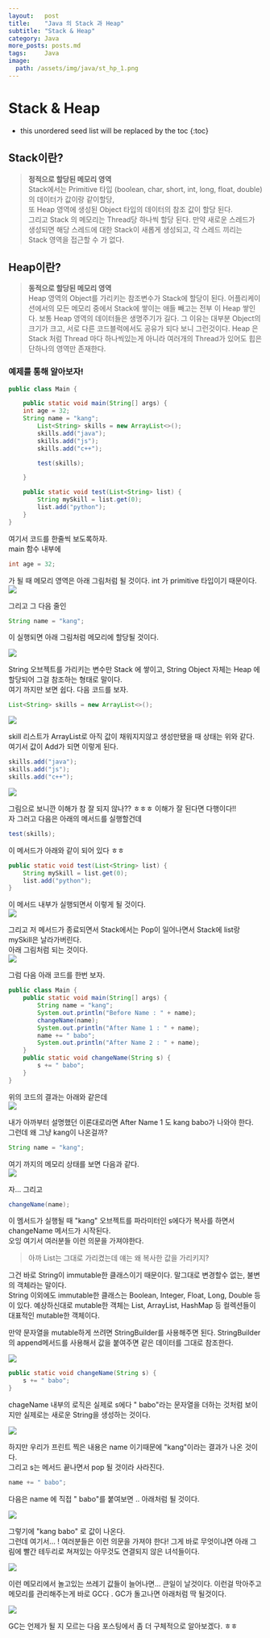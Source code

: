 ```yaml
---
layout:   post
title:    "Java 의 Stack 과 Heap"
subtitle: "Stack & Heap"
category: Java
more_posts: posts.md
tags:     Java
image:
  path: /assets/img/java/st_hp_1.png
---
```

# Stack & Heap

<!--more-->
<!-- Table of contents -->
* this unordered seed list will be replaced by the toc
{:toc}

<!-- text -->

## Stack이란?
> **정적으로 할당된 메모리 영역**  
Stack에서는 Primitive 타입 (boolean, char, short, int, long, float, double) 의 데이터가 값이랑 같이할당,  
또 Heap 영역에 생성된 Object 타입의 데이터의 참조 값이 할당 된다.  
그리고 Stack 의 메모리는 Thread당 하나씩 할당 된다. 만약 새로운 스레드가 생성되면 해당 스레드에 대한 Stack이 새롭게 생성되고, 각 스레드 끼리는 Stack 영역을 접근할 수 가 없다.

## Heap이란?
> **동적으로 할당된 메모리 영역**  
Heap 영역의 Object를 가리키는 참조변수가 Stack에 할당이 된다. 어플리케이션에서의 모든 메모리 중에서 Stack에 쌓이는 애들 빼고는 전부 이 Heap 쌓인다. 보통 Heap 영역의 데이터들은 생명주기가 길다. 그 이유는 대부분 Object의 크기가 크고, 서로 다른 코드블럭에서도 공유가 되다 보니 그런것이다. Heap 은 Stack 처럼 Thread 마다 하나씩있는게 아니라 여러개의 Thread가 있어도 힙은 단하나의 영역만 존재한다. 


### 예제를 통해 알아보자!
``` java
public class Main {

    public static void main(String[] args) {
	int age = 32;
	String name = "kang";
        List<String> skills = new ArrayList<>();
        skills.add("java");
        skills.add("js");
        skills.add("c++");

        test(skills);

    }

    public static void test(List<String> list) {
        String mySkill = list.get(0);
        list.add("python");
    }
}
```

여기서 코드를 한줄씩 보도록하자.  
main 함수 내부에  
``` java
int age = 32;
```

가 될 때 메모리 영역은 아래 그림처럼 될 것이다. int 가 primitive 타입이기 때문이다.
![](/assets/img/java/st_hp_1.png)

그리고 그 다음 줄인  

``` java
String name = "kang";
```

이 실행되면 아래 그림처럼 메모리에 할당될 것이다.  

![](/assets/img/java/st_hp_2.png)

String 오브젝트를 가리키는 변수만 Stack 에 쌓이고, String Object 자체는 Heap 에 할당되어 그걸 참조하는 형태로 말이다.  
여기 까지만 보면 쉽다. 다음 코드를 보자.  

``` java
List<String> skills = new ArrayList<>();
```

![](/assets/img/java/st_hp_3.png)

skill 리스트가 ArrayList로 아직 값이 채워지지않고 생성만됐을 때 상태는 위와 같다.  
여기서 값이 Add가 되면 이렇게 된다.  

``` java
skills.add("java");
skills.add("js");
skills.add("c++");
```

![](/assets/img/java/st_hp_4.png)

그림으로 보니깐 이해가 참 잘 되지 않나?? ㅎㅎㅎ 이해가 잘 된다면 다행이다!!  
자 그러고 다음은 아래의 메서드를 실행할건데  

``` java
test(skills);
```

이 메서드가 아래와 같이 되어 있다 ㅎㅎ  

``` java
public static void test(List<String> list) {
	String mySkill = list.get(0);
	list.add("python");
}
```

이 메서드 내부가 실행되면서 이렇게 될 것이다.  
![](/assets/img/java/st_hp_5.png)

  
그리고 저 메서드가 종료되면서 Stack에서는 Pop이 일어나면서 Stack에 list랑 mySkill은 날라가버린다.  
아래 그림처럼 되는 것이다.  
![](/assets/img/java/st_hp_6.png)


그럼 다음 아래 코드를 한번 보자.  
``` java
public class Main {
    public static void main(String[] args) {
        String name = "kang";
        System.out.println("Before Name : " + name);
        changeName(name);
        System.out.println("After Name 1 : " + name);
        name += " babo";
        System.out.println("After Name 2 : " + name);
    }
    public static void changeName(String s) {
        s += " babo";
    }
}
```

위의 코드의 결과는 아래와 같은데  
![](/assets/img/java/st_hp_7.png)

내가 아까부터 설명했던 이론대로라면 After Name 1 도 kang babo가 나와야 한다.  
그런데 왜 그냥 kang이 나온걸까?  
``` java
String name = "kang";
```
여기 까지의 메모리 상태를 보면 다음과 같다.  
![](/assets/img/java/st_hp_8.png)

자... 그리고  

``` java
changeName(name);
```

이 멤서드가 실행될 때 "kang" 오브젝트를 파라미터인 s에다가 복사를 하면서 changeName 메서드가 시작된다.  
오잉 여기서 여러분들 이런 의문을 가져야한다.  

> 아까 List는 그대로 가리켰는데 얘는 왜 복사한 값을 가리키지?  

그건 바로 String이 immutable한 클래스이기 때문이다. 말그대로 변경할수 없는, 불변의 객체라는 말이다.  
String 이외에도 immutable한 클래스는 Boolean, Integer, Float, Long, Double 등이 있다. 예상하신대로 mutable한 객체는 List, ArrayList, HashMap 등 컬렉션들이 대표적인 mutable한 객체이다.  
  
만약 문자열을 mutable하게 쓰려면 StringBuilder를 사용해주면 된다. StringBuilder의 append메서드를 사용해서 값을 붙여주면 같은 데이터를 그대로 참조한다.  

![](/assets/img/java/st_hp_9.png)

``` java
public static void changeName(String s) {
	s += " babo";
}
```

chageName 내부의 로직은 실제로 s에다 " babo"라는 문자열을 더하는 것처럼 보이지만 실제로는 새로운 String을 생성하는 것이다.  

![](/assets/img/java/st_hp_10.png)

하지만 우리가 프린트 찍은 내용은 name 이기때문에 "kang"이라는 결과가 나온 것이다.  
그리고 s는 메서드 끝나면서 pop 될 것이라 사라진다.  

``` java
name += " babo";
```

다음은 name 에 직접 " babo"를 붙여보면 .. 아래처럼 될 것이다.  

![](/assets/img/java/st_hp_11.png)

그렇기에 "kang babo" 로 값이 나온다.  
그런데 여기서... ! 여러분들은 이런 의문을 가져야 한다! 그게 바로 무엇이냐면 아래 그림에 빨간 테두리로 쳐져있는 아무것도 연결되지 않은 녀석들이다.  

![](/assets/img/java/st_hp_12.png)

이런 메모리에서 놀고있는 쓰레기 값들이 늘어나면... 큰일이 날것이다. 이런걸 막아주고 메모리를 관리해주는게 바로 GC다 . GC가 돌고나면 아래처럼 딱 될것이다.  

![](/assets/img/java/st_hp_13.png)

GC는 언제가 될 지 모르는 다음 포스팅에서 좀 더 구체적으로 알아보겠다. ㅎㅎ